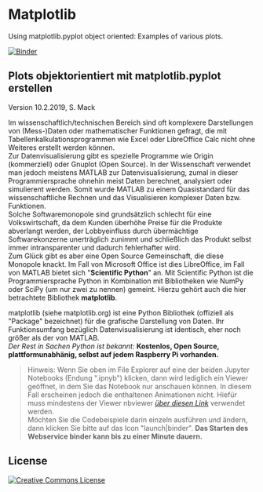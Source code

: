 # Matplotlib
Using matplotlib.pyplot object oriented: Examples of various plots.

[![Binder](https://mybinder.org/badge.svg)](https://mybinder.org/v2/gh/StefanMack/Matplotlib/master)

## Plots objektorientiert mit matplotlib.pyplot erstellen

Version 10.2.2019, S. Mack

Im wissenschaftlich/technischen Bereich sind oft komplexere Darstellungen von (Mess-)Daten oder mathematischer Funktionen gefragt, die mit Tabellenkalkulationsprogrammen wie Excel oder LibreOffice Calc nicht ohne Weiteres erstellt werden können.  
Zur Datenvisualisierung gibt es spezielle Programme wie Origin (kommerziell) oder Gnuplot (Open Source). In der Wissenschaft verwendet man jedoch meistens MATLAB zur Datenvisualisierung, zumal in dieser Programmiersprache ohnehin meist Daten berechnet, analysiert oder simulierent werden. Somit wurde MATLAB zu einem Quasistandard für das wissenschaftliche Rechnen und das Visualisieren komplexer Daten bzw. Funktionen.  
Solche Softwaremonopole sind grundsätzlich schlecht für eine Volkswirtschaft, da dem Kunden überhöhe Preise für die Produkte abverlangt werden, der Lobbyeinfluss durch übermächtige Softwarekonzerne unerträglich zunimmt und schließlich das Produkt selbst immer intransparenter und dadurch fehlerhafter wird.  
Zum Glück gibt es aber eine Open Source Gemeinschaft, die diese Monopole knackt. Im Fall von Microsoft Office ist dies LibreOffice, im Fall von MATLAB bietet sich "**Scientific Python**" an. Mit Scientific Python ist die Programmiersprache Python in Kombination mit Bibliotheken wie NumPy oder SciPy (um nur zwei zu nennen) gemeint. Hierzu gehört auch die hier betrachtete Bibliothek **matplotlib**.  

matplotlib (siehe matplotlib.org) ist eine Python Bibliothek (offiziell als "Package" bezeichnet) für die grafische Darstellung von Daten. Ihr Funktionsumfang bezüglich Datenvisualisierung ist identisch, eher noch größer als der von MATLAB.  
*Der Rest in Sachen Python ist bekannt:* **Kostenlos, Open Source, plattformunabhänig, selbst auf jedem Raspberry Pi vorhanden.**

> Hinweis: Wenn Sie oben im File Explorer auf eine der beiden Jupyter Notebooks (Endung ".ipnyb") klicken, dann wird lediglich ein Viewer geöffnet, in dem Sie das Notebook nur anschauen können. In diesem Fall erscheinen jedoch die enthaltenen Animationen nicht. Hiefür muss mindestens der Viewer nbviewer [*über diesen Link*](https://nbviewer.jupyter.org/github/StefanMack/Matplotlib/blob/master/matplotlibOop.ipynb) verwendet werden.  
Möchten Sie die Codebeispiele darin einzeln ausführen und ändern, dann klicken Sie bitte auf das Icon "launch|binder". **Das Starten des Webservice binder kann bis zu einer Minute dauern.**



License
-----
<a rel="license" href="http://creativecommons.org/licenses/by/4.0/"><img alt="Creative Commons License" style="border-width:0" src="https://i.creativecommons.org/l/by/4.0/88x31.png" /></a><br /><span xmlns:dct="http://purl.org/dc/terms/" property="dct:title">
